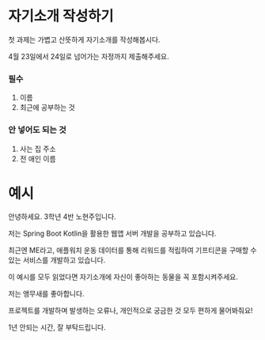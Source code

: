# 자기소개 작성하기

첫 과제는 가볍고 산뜻하게 자기소개를 작성해봅시다.

4월 23일에서 24일로 넘어가는 자정까지 제출해주세요.

### 필수

1. 이름
2. 최근에 공부하는 것

### 안 넣어도 되는 것

1. 사는 집 주소
2. 전 애인 이름

# 예시 

안녕하세요. 3학년 4반 노현주입니다.

저는 Spring Boot Kotlin을 활용한 웹앱 서버 개발을 공부하고 있습니다.

최근엔 ME라고, 애플워치 운동 데이터를 통해 리워드를 적립하여 기프티콘을 구매할 수 있는 서비스를 개발하고 있습니다.

이 예시를 모두 읽었다면 자기소개에 자신이 좋아하는 동물을 꼭 포함시켜주세요.

저는 앵무새를 좋아합니다.

프로젝트를 개발하며 발생하는 오류나, 개인적으로 궁금한 것 모두 편하게 물어봐줘요!

1년 안되는 시간, 잘 부탁드립니다.
